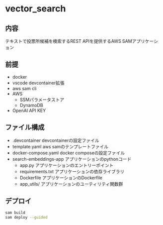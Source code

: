 # vector_search

## 内容
テキストで投票所候補を検索するREST APIを提供するAWS SAMアプリケーション

## 前提
- docker
- vscode devcontainer拡張
- aws sam cli
- AWS
    - SSMパラメータストア   
    - DynamoDB
- OpenAI API KEY

## ファイル構成
- .devcontainer devcontainerの設定ファイル
- template.yaml aws samのテンプレートファイル
- docker-compose.yaml docker composeの設定ファイル  
- search-embeddings-app アプリケーションのpythonコード
    - app.py アプリケーションのエントリーポイント
    - requirements.txt アプリケーションの依存ライブラリ
    - Dockerfile アプリケーションのDockerfile
    - app_utils/ アプリケーションのユーティリティ関数群

## デプロイ

```bash
sam build
sam deploy --guided
```

